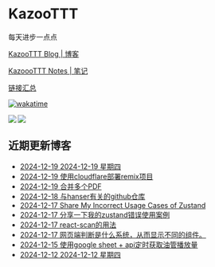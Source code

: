 # KazooTTT
每天进步一点点

[KazooTTT Blog | 博客](https://blog.kazoottt.top)

[KazoooTTT Notes | 笔记](https://notes.kazoottt.top)

[链接汇总](https://bento.me/kazoottt)

[![wakatime](https://wakatime.com/badge/user/d3dc2570-e4bf-4469-b0c2-127b495e8b91.svg)](https://wakatime.com/@d3dc2570-e4bf-4469-b0c2-127b495e8b91)

<a href="https://github.com/anuraghazra/github-readme-stats">
  <img align="left" src="https://github-readme-stats.vercel.app/api?username=KazooTTT&theme=radical" />
</a>

<a href="https://github.com/anuraghazra/github-readme-stats">
  <img src="https://github-readme-stats.vercel.app/api/top-langs/?username=KazooTTT&theme=radical" />
</a>


## 近期更新博客
<!-- BLOG-POST-LIST:START -->
 - [2024-12-19 2024-12-19 星期四](https://blog.kazoottt.top/diary/diary-2024-12-19/)
 - [2024-12-19 使用cloudflare部署remix项目](https://blog.kazoottt.top/blog/deploy-remix-app-by-cloudflare/)
 - [2024-12-19 合并多个PDF](https://blog.kazoottt.top/blog/merge-pdfs/)
 - [2024-12-18 与hanser有关的github仓库](https://blog.kazoottt.top/blog/hanser-repository/)
 - [2024-12-17 Share My Incorrect Usage Cases of Zustand](https://blog.kazoottt.top/blog/share-my-incorrect-usage-case-of-zustand/)
 - [2024-12-17 分享一下我的zustand错误使用案例](https://blog.kazoottt.top/blog/zustand-use-record/)
 - [2024-12-17 react-scan的用法](https://blog.kazoottt.top/blog/react-scan/)
 - [2024-12-17 网页端判断是什么系统，从而显示不同的组件。](https://blog.kazoottt.top/blog/the-web-side-determines-what-system-it-is-so-that-the-different-components-are-displayed/)
 - [2024-12-15 使用google sheet + api定时获取油管播放量](https://blog.kazoottt.top/blog/use-google-sheet-api-to-get-youtube-playbacks-on-a-regular-basis/)
 - [2024-12-12 2024-12-12 星期四](https://blog.kazoottt.top/diary/diary-2024-12-12/)<!-- BLOG-POST-LIST:END -->
